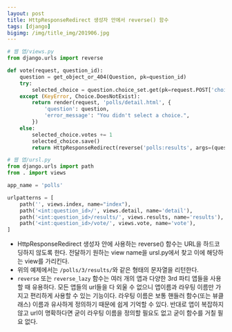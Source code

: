 ```yaml
---
layout: post
title: HttpResponseRedirect 생성자 안에서 reverse() 함수
tags: [django]
bigimg: /img/title_img/201906.jpg
---
```


```python
# 웹 앱/views.py
from django.urls import reverse

def vote(request, question_id):
    question = get_object_or_404(Question, pk=question_id)
    try:
        selected_choice = question.choice_set.get(pk=request.POST['choice'])
    except (KeyError, Choice.DoesNotExist):
        return render(request, 'polls/detail.html', {
            'question': question,
            'error_message': "You didn't select a choice.",
        })
    else:
        selected_choice.votes += 1
        selected_choice.save()
        return HttpResponseRedirect(reverse('polls:results', args=(question.id,)))
```
```python
# 웹 앱/ursl.py
from django.urls import path
from . import views

app_name = 'polls'

urlpatterns = [
    path('', views.index, name="index"),
    path('<int:question_id>/', views.detail, name='detail'),
    path('<int:question_id>/results/', views.results, name='results'),
    path('<int:question_id>/vote/', views.vote, name='vote'),
]
```
* HttpResponseRedirect 생성자 안에 사용하는 reverse() 함수는  URL을 하드코딩하지 않도록 한다. 전달하기 원하는 view name을 ursl.py에서 찾고 이에 해당하는 view를 가리킨다.
* 위의 예제에서는 `/polls/3/results/`와 같은 형태의 문자열을 리턴한다.
* `reverse` 또는 `reverse_lazy` 함수는 여러 개의 앱과 다양한 3rd 파티 앱들을 사용할 때 유용하다. 모든 앱들의 url들을 다 외울 수 없으니 앱이름과 라우팅 이름만 가지고 편리하게 사용할 수 있는 기능이다. 라우팅 이름은 보통 핸들러 함수(또는 뷰클래스) 이름과 유사하게 정의하기 때문에 쉽게 기억할 수 있다. 반대로 앱이 복잡하지 않고 url이 명확하다면 굳이 라우팅 이름을 정의할 필요도 없고 굳이 함수를 거칠 필요 없다.